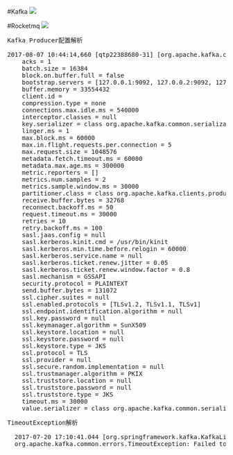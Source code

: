 #Kafka
![](https://i.imgur.com/memfEGu.png)


#Rocketmq
![](https://i.imgur.com/jkQc4Sh.png)

<pre>
Kafka Producer配置解析

2017-08-07 10:44:14,660 [qtp22388680-31] [org.apache.kafka.clients.producer.ProducerConfig] [INFO] - ProducerConfig values: 
	acks = 1
	batch.size = 16384
	block.on.buffer.full = false
	bootstrap.servers = [127.0.0.1:9092, 127.0.0.2:9092, 127.0.0.3:9092]
	buffer.memory = 33554432
	client.id = 
	compression.type = none
	connections.max.idle.ms = 540000
	interceptor.classes = null
	key.serializer = class org.apache.kafka.common.serialization.StringSerializer
	linger.ms = 1
	max.block.ms = 60000
	max.in.flight.requests.per.connection = 5
	max.request.size = 1048576
	metadata.fetch.timeout.ms = 60000
	metadata.max.age.ms = 300000
	metric.reporters = []
	metrics.num.samples = 2
	metrics.sample.window.ms = 30000
	partitioner.class = class org.apache.kafka.clients.producer.internals.DefaultPartitioner
	receive.buffer.bytes = 32768
	reconnect.backoff.ms = 50
	request.timeout.ms = 30000
	retries = 10
	retry.backoff.ms = 100
	sasl.jaas.config = null
	sasl.kerberos.kinit.cmd = /usr/bin/kinit
	sasl.kerberos.min.time.before.relogin = 60000
	sasl.kerberos.service.name = null
	sasl.kerberos.ticket.renew.jitter = 0.05
	sasl.kerberos.ticket.renew.window.factor = 0.8
	sasl.mechanism = GSSAPI
	security.protocol = PLAINTEXT
	send.buffer.bytes = 131072
	ssl.cipher.suites = null
	ssl.enabled.protocols = [TLSv1.2, TLSv1.1, TLSv1]
	ssl.endpoint.identification.algorithm = null
	ssl.key.password = null
	ssl.keymanager.algorithm = SunX509
	ssl.keystore.location = null
	ssl.keystore.password = null
	ssl.keystore.type = JKS
	ssl.protocol = TLS
	ssl.provider = null
	ssl.secure.random.implementation = null
	ssl.trustmanager.algorithm = PKIX
	ssl.truststore.location = null
	ssl.truststore.password = null
	ssl.truststore.type = JKS
	timeout.ms = 30000
	value.serializer = class org.apache.kafka.common.serialization.StringSerializer
</pre>

<pre>
TimeoutException解析

  2017-07-20 17:10:41.044 [org.springframework.kafka.KafkaListenerEndpointContainer#0-0-L-1] ERROR o.s.k.s.LoggingProducerListener -Exception thrown when sending a message with key='null' and payload='{"topic":"media-asset-mzk","id":"ad674850-1bfd-01ba-f8ce-0d1ad56e0b55","body":{"application":"mzk-au...' to topic media-asset-mzk:
  org.apache.kafka.common.errors.TimeoutException: Failed to update metadata after 60000 ms.
</pre>